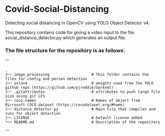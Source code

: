 # Covid-Social-Distancing
Detecting social distancing in OpenCV using YOLO Object Detector v4.

This repository contains code for giving a video input to the file social_distance_detector.py which generates an output file.

### The file structure for the repository is as follows:
'''

    .
    ├── image_processing                   # This folder contains the files for config and person detection
    ├── yolov4                             # weights used from the YOLO github repo (https://github.com/pjreddie/darknet)
    ├── .gitattributes                     # attributes to push large file size using git LFS
    ├── coco.names                         # Names of object from Microsoft COCO dataset (https://cocodataset.org/#home)
    ├── distance_detector.py               # Main file that compiles and runs for object detection
    ├── LICENSE                            # Default license added
    └── README.md                          # Description of the repository   
'''

